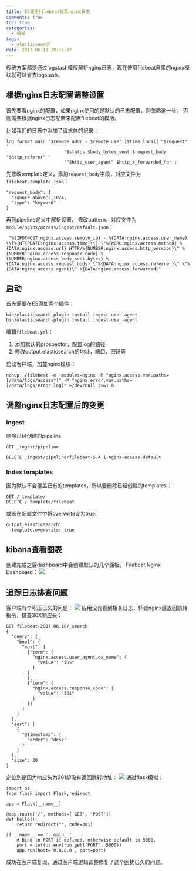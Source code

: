```yaml
---
title: ES使用filebeat收集nginx日志
comments: true
toc: true
categories:
  - 编程
tags:
  - elasticsearch
date: 2017-06-12 10:15:37
---
```

传统方案都是通过logstash模版解析nginx日志，现在使用filebeat自带的nginx模块就可以省去logstash。
<!-- more -->
## 根据nginx日志配置调整设置
首先要看nginx的配置，如果nginx使用的是默认的日志配置，则忽略这一步。
否则需要根据nginx日志配置来配置filebeat的模版。

比如我们的日志中添加了请求体的记录：
```
log_format main '$remote_addr - $remote_user [$time_local] "$request" '
                      '$status $body_bytes_sent $request_body "$http_referer" '
                      '"$http_user_agent" $http_x_forwarded_for';
```

先修改template定义，添加`request_body`字段，对应文件为`filebeat.template.json`：
```
"request_body": {
  "ignore_above": 1024,
  "type": "keyword"
}
```
再到pipeline定义中解析设置， 修改pattern，对应文件为`module/nginx/access/ingest/default.json`：
```
 "%{IPORHOST:nginx.access.remote_ip} - %{DATA:nginx.access.user_name} \\[%{HTTPDATE:nginx.access.time}\\] \"%{WORD:nginx.access.method} %{DATA:nginx.access.url} HTTP/%{NUMBER:nginx.access.http_version}\" %{NUMBER:nginx.access.response_code} %{NUMBER:nginx.access.body_sent.bytes} %{DATA:nginx.access.request_body} \"%{DATA:nginx.access.referrer}\" \"%{DATA:nginx.access.agent}\" %{DATA:nginx.access.forwarded}"
```
## 启动
首先需要在ES添加两个插件：
```
bin/elasticsearch-plugin install ingest-user-agent
bin/elasticsearch-plugin install ingest-user-agent
```

编辑`filebeat.yml`：
1. 添加默认的prospector，配置log的路径
2. 修改output.elasticsearch的地址，端口，密码等

启动客户端，加载nginx模块：
```
nohup ./filebeat -e -modules=nginx -M "nginx.access.var.paths=[/data/logs/access*]" -M "nginx.error.var.paths=[/data/logs/error.log]" >/dev/null 2>&1 &
```

## 调整nginx日志配置后的变更

### Ingest
删除已经创建的pipeline
```
GET _ingest/pipeline

DELETE _ingest/pipeline/filebeat-5.4.1-nginx-access-default
```

### Index templates
因为默认不会覆盖已有的templates，所以要删除已经创建的templates：
```
GET /_template/
DELETE /_template/filebeat
```

或者在配置文件中将overwrite设为true:
```
output.elasticsearch:
  template.overwrite: true
```

## kibana查看图表
创建完成之后dashboard中会创建默认的几个面板。
 Filebeat Nginx Dashboard：
![](/image/2017-06-23-00-50-35.jpg)

## 追踪日志排查问题
客户端有个积压已久的问题：
![](/image/2017-06-23-00-53-56.jpg?r=46)
应用没有看到相关日志，怀疑nginx层返回跳转指令，排查30X响应头：
```
GET filebeat-2017.06.18/_search
{
  "query": {
    "bool": {
      "must": [
        {"term": {
          "nginx.access.user_agent.os_name": {
            "value": "iOS"
          }
        }
        },
        {"term": {
          "nginx.access.response_code": {
            "value": "301"
          }
        }}
      ]
    }
  },
  "sort": [
    {
      "@timestamp": {
        "order": "desc"
      }
    }
  ],
  "size": 20
}

```
定位到是因为响应头为301却没有返回跳转地址：
![](/image/2017-06-23-01-24-50.jpg)
通过flask模拟：
```
import os
from flask import Flask,redirect

app = Flask(__name__)

@app.route('/', methods=['GET', 'POST'])
def hello():
    return redirect("", code=301)

if __name__ == '__main__':
    # Bind to PORT if defined, otherwise default to 5000.
    port = int(os.environ.get('PORT', 5000))
    app.run(host='0.0.0.0', port=port)
```
成功在客户端复现，通过客户端逻辑调整修复了这个困扰已久的问题。
